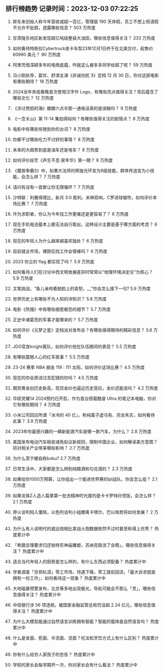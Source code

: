 
## 排行榜趋势 记录时间：2023-12-03 07:22:25
  
  1. 胖东来创始人称今年营收或超一百亿，管理层 190 天休假，员工不想上班请假不允许不批假，透露哪些信息？ 503 万热度
    
  2. 甘肃陇东地区新发现超亿吨级整装大油田，哪些信息值得关注？ 233 万热度
    
  3. 如何看待特斯拉Cybertruck皮卡车型23年12月1日终于在北美交付，起售价60990 美元？ 90 万热度
    
  4. 阿里凭借深耕多年的电商底蕴，咋就这么被多多同学给超了呢？ 59 万热度
    
  5. 冯小刚执导，葛优、舒淇主演《非诚勿扰 3》定档 12 月 30 日，你对这部电影有哪些期待？ 18 万热度
    
  6. 2024龙年央视春晚首次使用汉字作 Logo，有哪些亮点值得关注？背后蕴含了哪些文化？ 12 万热度
    
  7. 《涉过愤怒的海》娜娜六点半那一通电话真的是误触吗？ 9 万热度
    
  8. 《一念关山》第 11-14 集拍得如何？有哪些值得关注的剧情点？ 8 万热度
    
  9. 电影中有哪些惊艳到你的台词？ 8 万热度
    
  10. 你都干过哪些吃力不讨好的事情？ 8 万热度
    
  11. 未来的大趋势到底是油车还是电车？ 8 万热度
    
  12. 如何评价综艺《声生不息·家年华》第一期？ 8 万热度
    
  13. 《魔兽争霸3》中，如果大法师的辉煌光环变为6级技能，群体传送变为小技能，会怎么样？ 7 万热度
    
  14. 请问有没有一首歌让你无限循环？ 7 万热度
    
  15. 沙特联：利雅得德比，新月 3:0 胜利，米神双响，C罗进球被吹，如何评价本场比赛？ 7 万热度
    
  16. 作为求职者，你认为今年找工作更难还是更容易了？ 6 万热度
    
  17. 现在手机电池基本上都无法自行取出，这种设计主要是基于哪方面的考虑？ 6 万热度
    
  18. 现在的年轻人为什么越来越喜欢独处？ 6 万热度
    
  19. 目前就业市场，裸辞后找工作会很难吗？ 6 万热度
    
  20. 2023 你立的 flag 都实现了吗？ 5.9 万热度
    
  21. 如何看待人们在讨论中西文明发展差异时常常以“地理环境决定论”为核心？ 5.9 万热度
    
  22. 文笔挑战，“鱼儿亲吻着她脸上的哀愁，__”你会怎么接下一句? 5.9 万热度
    
  23. 世界历史上有哪些不为人知的冷知识？ 5.8 万热度
    
  24. 电影《热搜》中有哪些细思极恐的细节？ 5.7 万热度
    
  25. 正史中诸葛亮的军事才能哪来的？ 5.7 万热度
    
  26. 如何评价《元梦之星》定档派对发布会？有哪些值得期待的精彩信息？ 5.6 万热度
    
  27. JDG官宣knight离队，如何评价他在队伍期间的表现？ 5.5 万热度
    
  28. 有哪些震撼人心的红军故事？ 5.5 万热度
    
  29. 23-24 赛季 NBA 掘金 119 : 111 太阳，如何评价这场比赛？ 4.5 万热度
    
  30. 现在的你会原谅过去犯错的你吗？ 4.5 万热度
    
  31. 期货黄金创历史新高，现货金价也逼近历史高位，金价还能涨吗？ 4.2 万热度
    
  32. 华硕灵耀14 2024预约已开启，作为首台搭载酷睿 Ultra 的笔记本电脑，你对它有哪些期待？ 4 万热度
    
  33. 小米公司回应所谓「冰冷的 40 亿」，称纯属子虚乌有、完全失实，如何看待此事？ 3.9 万热度
    
  34. 2023年你最感兴趣的一辆新能源汽车是哪一款汽车，为什么？ 2.8 万热度
    
  35. 美国发布电动汽车税收减免拟议新规则，限制中国企业，如何解读美方意图？将对相关产业带来哪些影响？ 2.7 万热度
    
  36. 为什么芙宁娜自称boku? 2.7 万热度
    
  37. 日常生活中，大家都是怎么辨别纯粮酒和勾兑酒的？ 2.3 万热度
    
  38. 如果给你1000万预算，让你组出一个能进世界赛的lpl战队，你会怎么组？ 2.1 万热度
    
  39. 如果龙珠Z人造人篇章第一批去精神时光屋的是卡卡罗特孙悟饭，会怎么样？ 2.1 万热度
    
  40. 停火谈判陷入僵局，以色列谈判小组撤离卡塔尔，巴以局势将如何发展？ 2 万热度
    
  41. 为什么有人说明代的威远炮相比拿战火炮数据依然不过时甚至称得上优秀？ 热度累计中
    
  42. 「希腊总理要求归还帕特农神庙雕塑，苏纳克取消了会晤」，哪些信息值得关注？ 热度累计中
    
  43. 适合当代年轻人的厨房是怎么样的，有什么东西必须配备？ 热度累计中
    
  44. 学者调查「京郑杭深」零工市场，待遇下降，零工提前回流，「最大诉求就是拥有一份工作」，如何看待这一现象？ 热度累计中
    
  45. 大地磁暴预警发布，北京等多地出现极光，导航可能会不那么「灵」，哪些信息值得关注？ 热度累计中
    
  46. 中信银行涉 56 项违规，被国家金融监管总局罚没超 2.24 亿元，哪些信息值得关注？ 热度累计中
    
  47. 为什么大模型能通过自然语言训练拥有智能？智能的载体是自然语言吗？ 热度累计中
    
  48. 什么是发面、死面、半烫面、烫面？吃法和烹饪方式上有什么区别？ 热度累计中
    
  49. 你有什么给穷人家孩子的忠告？ 热度累计中
    
  50. 学校的家长会每学期开一次，你对家长会有什么看法？ 热度累计中
    
